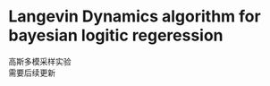 Langevin Dynamics algorithm for bayesian logitic regeression
==============================
高斯多模采样实验  
需要后续更新
